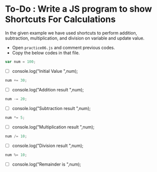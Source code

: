 # To-Do : Write a JS program to show Shortcuts For Calculations



In the given example we have used shortcuts to perform addition, subtraction, multiplication, and division on variable and update value.


- Open `practice06.js` and comment previous codes.
- Copy the below codes in that file.


```js
var num = 100;
```
* [ ]  console.log("Initial Value ",num);
```js
num += 30;
```
* [ ]  console.log("Addition result ",num);
```js
num -= 20;
```
* [ ]  console.log("Subtraction result ",num);
```js
num *= 5;
```
* [ ]  console.log("Multiplication result ",num);
```js
num /= 10;
```
* [ ]  console.log("Division result ",num);
```js
num %= 10;
```
* [ ]  console.log("Remainder is ",num);